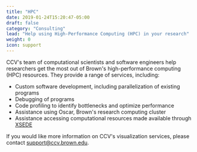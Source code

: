 ```yaml
---
title: "HPC"
date: 2019-01-24T15:20:47-05:00
draft: false
category: "Consulting"
lead: "Help using High-Performance Computing (HPC) in your research"
weight: 0
icon: support
---
```

CCV's team of computational scientists and software engineers help researchers get the most out of Brown's high-performance computing (HPC) resources. They provide a range of services, including:

- Custom software development, including parallelization of existing programs
- Debugging of programs
- Code profiling to identify bottlenecks and optimize performance
- Assistance using Oscar, Brown's research computing cluster
- Assistance accessing computational resources made available through [XSEDE](https://www.xsede.org)

If you would like more information on CCV's visualization services, please contact [support@ccv.brown.edu](mailto:support@ccv.brown.edu).
